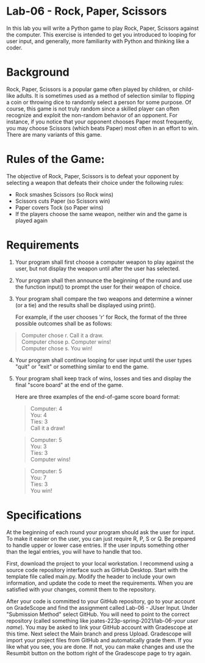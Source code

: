 # Lab-06 - Rock, Paper, Scissors
In this lab you will write a Python game to play Rock, Paper, Scissors against the computer.  This exercise is intended to get you introduced to looping for user input, and generally, more familiarity with Python and thinking like a coder.

# Background
Rock, Paper, Scissors is a popular game often played by children, or child-like adults. It is sometimes used as a method of selection similar to flipping a coin or throwing dice to randomly select a person for some purpose.  Of course, this game is not truly random since a skilled player can often recognize and exploit the non-random behavior of an opponent.  For instance, if you notice that your opponent chooses Paper most frequently, you may choose Scissors (which beats Paper) most often in an effort to win. There are many variants of this game.

# Rules of the Game:
The objective of Rock, Paper, Scissors is to defeat your opponent by selecting a weapon that defeats their choice under the following rules:
- Rock smashes Scissors (so Rock wins)
- Scissors cuts Paper (so Scissors win)
- Paper covers Tock (so Paper wins)
- If the players choose the same weapon, neither win and the game is played again

# Requirements
1. Your program shall first choose a computer weapon to play against the user, but not display the weapon until after the user has selected.
2. Your program shall then announce the beginning of the round and use the function input() to prompt the user for their weapon of choice.
3. Your program shall compare the two weapons and determine a winner (or a tie) and the results shall be displayed using print().
    
    For example, if the user chooses 'r' for Rock, the format of the three possible outcomes shall be as follows:
  > Computer chose r. Call it a draw.  
  > Computer chose p. Computer wins!  
  > Computer chose s. You win!
4. Your program shall continue looping for user input until the user types "quit" or "exit" or something similar to end the game.
5. Your program shall keep track of wins, losses and ties and display the final "score board" at the end of the game.

    Here are three examples of the end-of-game score board format:
    > Computer: 4  
    You: 4  
    Ties: 3  
    Call it a draw!

    > Computer: 5  
    You: 3  
    Ties: 3  
    Computer wins!

    > Computer: 5  
    You: 7  
    Ties: 3  
    You win!


# Specifications
At the beginning of each round your program should ask the user for input.  To make it easier on the user, you can just require R, P, S or Q.  Be prepared to handle upper or lower case entries.  If the user inputs something other than the legal entries, you will have to handle that too.

First, download the project to your local workstation.  I recommend using a source code repository interface such as GitHub Desktop. Start with the template file called main.py. Modify the header to include your own information, and update the code to meet the requirements. When you are satisfied with your changes, commit them to the repository.

After your code is committed to your GitHub repository, go to your account on GradeScope and find the assignment called Lab-06 - JUser Input. Under "Submission Method" select GitHub. You will need to point to the correct repository (called something like joates-223p-spring-2021/lab-06-_your user name_).  You may be asked to link your GitHub account with Gradescope at this time.  Next select the Main branch and press Upload. Gradescope will import your project files from GitHub and automatically grade them.  If you like what you see, you are done.  If not, you can make changes and use the Resumbit button on the bottom right of the Gradescope page to try again.
